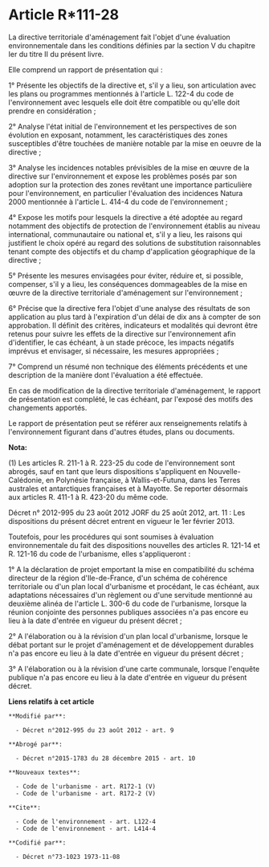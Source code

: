 # Article R*111-28

La directive territoriale d'aménagement fait l'objet d'une évaluation environnementale dans les conditions définies par la
section V du chapitre Ier du titre II du présent livre. 

Elle comprend un rapport de présentation qui : 

1° Présente les objectifs de la directive et, s'il y a lieu, son articulation avec les plans ou programmes mentionnés à
l'article L. 122-4 du code de l'environnement avec lesquels elle doit être compatible ou qu'elle doit prendre en
considération ; 

2° Analyse l'état initial de l'environnement et les perspectives de son évolution en exposant, notamment, les
caractéristiques des zones susceptibles d'être touchées de manière notable par la mise en oeuvre de la directive ; 

3° Analyse les incidences notables prévisibles de la mise en œuvre de la directive sur l'environnement et expose les
problèmes posés par son adoption sur la protection des zones revêtant une importance particulière pour l'environnement, en
particulier l'évaluation des incidences Natura 2000 mentionnée à l'article L. 414-4 du code de l'environnement ; 

4° Expose les motifs pour lesquels la directive a été adoptée au regard notamment des objectifs de protection de
l'environnement établis au niveau international, communautaire ou national et, s'il y a lieu, les raisons qui justifient le
choix opéré au regard des solutions de substitution raisonnables tenant compte des objectifs et du champ d'application
géographique de la directive ; 

5° Présente les mesures envisagées pour éviter, réduire et, si possible, compenser, s'il y a lieu, les conséquences
dommageables de la mise en œuvre de la directive territoriale d'aménagement sur l'environnement ; 

6° Précise que la directive fera l'objet d'une analyse des résultats de son application au plus tard à l'expiration d'un
délai de dix ans à compter de son approbation. Il définit des critères, indicateurs et modalités qui devront être retenus
pour suivre les effets de la directive sur l'environnement afin d'identifier, le cas échéant, à un stade précoce, les impacts
négatifs imprévus et envisager, si nécessaire, les mesures appropriées ; 

7° Comprend un résumé non technique des éléments précédents et une description de la manière dont l'évaluation a été
effectuée. 

En cas de modification de la directive territoriale d'aménagement, le rapport de présentation est complété, le cas échéant,
par l'exposé des motifs des changements apportés. 

Le rapport de présentation peut se référer aux renseignements relatifs à l'environnement figurant dans d'autres études, plans
ou documents.

**Nota:**

(1) Les articles R. 211-1 à R. 223-25 du code de l'environnement sont abrogés, sauf en tant que leurs dispositions
s'appliquent en Nouvelle-Calédonie, en Polynésie française, à Wallis-et-Futuna, dans les Terres australes et antarctiques
françaises et à Mayotte. Se reporter désormais aux articles R. 411-1 à R. 423-20 du même code.

Décret n° 2012-995 du 23 août 2012 JORF du 25 août 2012, art. 11 : Les dispositions du présent décret entrent en vigueur le
1er février 2013.

Toutefois, pour les procédures qui sont soumises à évaluation environnementale du fait des dispositions nouvelles des
articles R. 121-14 et R. 121-16 du code de l'urbanisme, elles s'appliqueront :

1° A la déclaration de projet emportant la mise en compatibilité du schéma directeur de la région d'Ile-de-France, d'un
schéma de cohérence territoriale ou d'un plan local d'urbanisme et procédant, le cas échéant, aux adaptations nécessaires
d'un règlement ou d'une servitude mentionné au deuxième alinéa de l'article L. 300-6 du code de l'urbanisme, lorsque la
réunion conjointe des personnes publiques associées n'a pas encore eu lieu à la date d'entrée en vigueur du présent décret ;

2° A l'élaboration ou à la révision d'un plan local d'urbanisme, lorsque le débat portant sur le projet d'aménagement et de
développement durables n'a pas encore eu lieu à la date d'entrée en vigueur du présent décret ;

3° A l'élaboration ou à la révision d'une carte communale, lorsque l'enquête publique n'a pas encore eu lieu à la date
d'entrée en vigueur du présent décret.

**Liens relatifs à cet article**

	**Modifié par**:

	  - Décret n°2012-995 du 23 août 2012 - art. 9

	**Abrogé par**:

	  - Décret n°2015-1783 du 28 décembre 2015 - art. 10

	**Nouveaux textes**:

	  - Code de l'urbanisme - art. R172-1 (V)
	  - Code de l'urbanisme - art. R172-2 (V)

	**Cite**:

	  - Code de l'environnement - art. L122-4
	  - Code de l'environnement - art. L414-4

	**Codifié par**:

	  - Décret n°73-1023 1973-11-08
